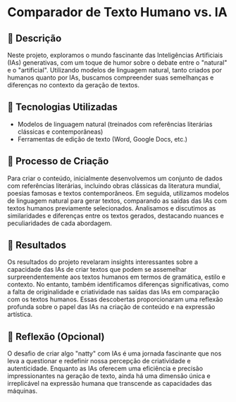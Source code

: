# Comparador de Texto Humano vs. IA

## 📒 Descrição
Neste projeto, exploramos o mundo fascinante das Inteligências Artificiais (IAs) generativas, com um toque de humor sobre o debate entre o "natural" e o "artificial". Utilizando modelos de linguagem natural, tanto criados por humanos quanto por IAs, buscamos compreender suas semelhanças e diferenças no contexto da geração de textos.

## 🤖 Tecnologias Utilizadas
- Modelos de linguagem natural (treinados com referências literárias clássicas e contemporâneas)
- Ferramentas de edição de texto (Word, Google Docs, etc.)

## 🧐 Processo de Criação
Para criar o conteúdo, inicialmente desenvolvemos um conjunto de dados com referências literárias, incluindo obras clássicas da literatura mundial, poesias famosas e textos contemporâneos. Em seguida, utilizamos modelos de linguagem natural para gerar textos, comparando as saídas das IAs com textos humanos previamente selecionados. Analisamos e discutimos as similaridades e diferenças entre os textos gerados, destacando nuances e peculiaridades de cada abordagem.

## 🚀 Resultados
Os resultados do projeto revelaram insights interessantes sobre a capacidade das IAs de criar textos que podem se assemelhar surpreendentemente aos textos humanos em termos de gramática, estilo e contexto. No entanto, também identificamos diferenças significativas, como a falta de originalidade e criatividade nas saídas das IAs em comparação com os textos humanos. Essas descobertas proporcionaram uma reflexão profunda sobre o papel das IAs na criação de conteúdo e na expressão artística.

## 💭 Reflexão (Opcional)
O desafio de criar algo "natty" com IAs é uma jornada fascinante que nos leva a questionar e redefinir nossa percepção de criatividade e autenticidade. Enquanto as IAs oferecem uma eficiência e precisão impressionantes na geração de texto, ainda há uma dimensão única e irreplicável na expressão humana que transcende as capacidades das máquinas.

